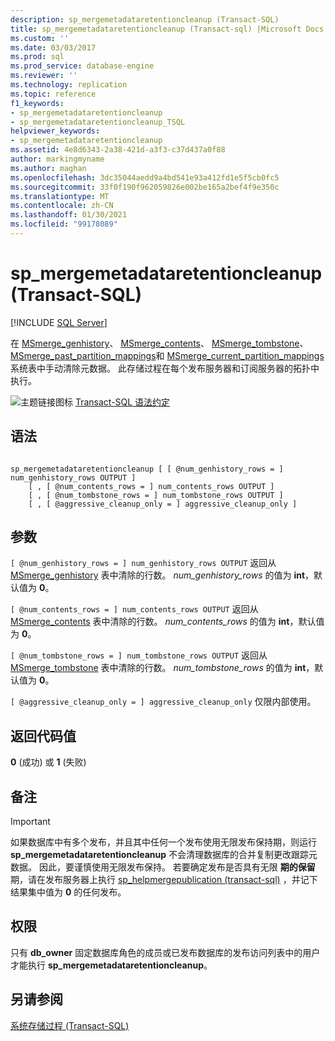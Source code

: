 ```yaml
---
description: sp_mergemetadataretentioncleanup (Transact-SQL)
title: sp_mergemetadataretentioncleanup (Transact-sql) |Microsoft Docs
ms.custom: ''
ms.date: 03/03/2017
ms.prod: sql
ms.prod_service: database-engine
ms.reviewer: ''
ms.technology: replication
ms.topic: reference
f1_keywords:
- sp_mergemetadataretentioncleanup
- sp_mergemetadataretentioncleanup_TSQL
helpviewer_keywords:
- sp_mergemetadataretentioncleanup
ms.assetid: 4e8d6343-2a38-421d-a3f3-c37d437a0f88
author: markingmyname
ms.author: maghan
ms.openlocfilehash: 3dc35044aedd9a4bd541e93a412fd1e5f5cb0fc5
ms.sourcegitcommit: 33f0f190f962059826e002be165a2bef4f9e350c
ms.translationtype: MT
ms.contentlocale: zh-CN
ms.lasthandoff: 01/30/2021
ms.locfileid: "99178089"
---
```

# <a name="sp_mergemetadataretentioncleanup-transact-sql"></a>sp_mergemetadataretentioncleanup (Transact-SQL)
[!INCLUDE [SQL Server](../../includes/applies-to-version/sqlserver.md)]

  在 [MSmerge_genhistory](../../relational-databases/system-tables/msmerge-genhistory-transact-sql.md)、 [MSmerge_contents](../../relational-databases/system-tables/msmerge-contents-transact-sql.md)、 [MSmerge_tombstone](../../relational-databases/system-tables/msmerge-tombstone-transact-sql.md)、 [MSmerge_past_partition_mappings](../../relational-databases/system-tables/msmerge-past-partition-mappings-transact-sql.md)和 [MSmerge_current_partition_mappings](../../relational-databases/system-tables/msmerge-current-partition-mappings.md) 系统表中手动清除元数据。 此存储过程在每个发布服务器和订阅服务器的拓扑中执行。  
  
 ![主题链接图标](../../database-engine/configure-windows/media/topic-link.gif "“主题链接”图标") [Transact-SQL 语法约定](../../t-sql/language-elements/transact-sql-syntax-conventions-transact-sql.md)  
  
## <a name="syntax"></a>语法  
  
```  
  
sp_mergemetadataretentioncleanup [ [ @num_genhistory_rows = ] num_genhistory_rows OUTPUT ]  
    [ , [ @num_contents_rows = ] num_contents_rows OUTPUT ]   
    [ , [ @num_tombstone_rows = ] num_tombstone_rows OUTPUT ]   
    [ , [ @aggressive_cleanup_only = ] aggressive_cleanup_only ]  
```  
  
## <a name="arguments"></a>参数  
`[ @num_genhistory_rows = ] num_genhistory_rows OUTPUT` 返回从 [MSmerge_genhistory](../../relational-databases/system-tables/msmerge-genhistory-transact-sql.md) 表中清除的行数。 *num_genhistory_rows* 的值为 **int**，默认值为 **0**。  
  
`[ @num_contents_rows = ] num_contents_rows OUTPUT` 返回从 [MSmerge_contents](../../relational-databases/system-tables/msmerge-contents-transact-sql.md) 表中清除的行数。 *num_contents_rows* 的值为 **int**，默认值为 **0**。  
  
`[ @num_tombstone_rows = ] num_tombstone_rows OUTPUT` 返回从 [MSmerge_tombstone](../../relational-databases/system-tables/msmerge-tombstone-transact-sql.md) 表中清除的行数。 *num_tombstone_rows* 的值为 **int**，默认值为 **0**。  
  
`[ @aggressive_cleanup_only = ] aggressive_cleanup_only` 仅限内部使用。  
  
## <a name="return-code-values"></a>返回代码值  
 **0** (成功) 或 **1** (失败)   
  
## <a name="remarks"></a>备注  
  
> [!IMPORTANT]  
>  如果数据库中有多个发布，并且其中任何一个发布使用无限发布保持期，则运行 **sp_mergemetadataretentioncleanup** 不会清理数据库的合并复制更改跟踪元数据。 因此，要谨慎使用无限发布保持。 若要确定发布是否具有无限 **期的保留** 期，请在发布服务器上执行 [sp_helpmergepublication &#40;transact-sql&#41;](../../relational-databases/system-stored-procedures/sp-helpmergepublication-transact-sql.md) ，并记下结果集中值为 **0** 的任何发布。  
  
## <a name="permissions"></a>权限  
 只有 **db_owner** 固定数据库角色的成员或已发布数据库的发布访问列表中的用户才能执行 **sp_mergemetadataretentioncleanup**。  
  
## <a name="see-also"></a>另请参阅  
 [系统存储过程 (Transact-SQL)](../../relational-databases/system-stored-procedures/system-stored-procedures-transact-sql.md)  
  
  
